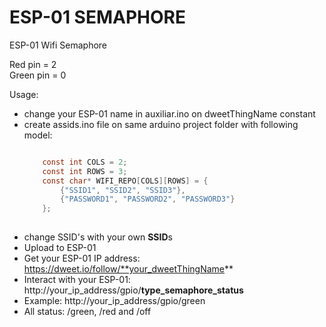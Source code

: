 # ESP-01 SEMAPHORE

ESP-01 Wifi Semaphore

Red pin = 2  
Green pin = 0  

Usage:  
* change your ESP-01 name in auxiliar.ino on dweetThingName constant  
* create assids.ino file on same arduino project folder with following model:  
	```c
	
        const int COLS = 2;  
        const int ROWS = 3;  
        const char* WIFI_REPO[COLS][ROWS] = {  
        	{"SSID1", "SSID2", "SSID3"},  
        	{"PASSWORD1", "PASSWORD2", "PASSWORD3"}  
        };  
        	
	```    
* change SSID's with your own **SSID**s  
* Upload to ESP-01  
* Get your ESP-01 IP address: https://dweet.io/follow/**your_dweetThingName**  
* Interact with your ESP-01: http://your_ip_address/gpio/**type_semaphore_status**  
* Example: http://your_ip_address/gpio/green  
* All status: /green, /red and /off  
